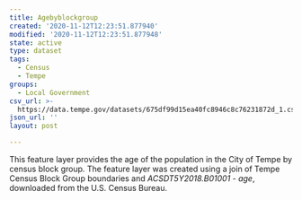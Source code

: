 ```yaml
---
title: Agebyblockgroup
created: '2020-11-12T12:23:51.877940'
modified: '2020-11-12T12:23:51.877948'
state: active
type: dataset
tags:
  - Census
  - Tempe
groups:
  - Local Government
csv_url: >-
  https://data.tempe.gov/datasets/675df99d15ea40fc8946c8c76231872d_1.csv?outSR=%7B%22latestWkid%22%3A3857%2C%22wkid%22%3A102100%7D
json_url: ''
layout: post

---
```

<div>This feature layer provides the age of the population in the City of Tempe by census block group. The feature layer was created using a join of Tempe Census Block Group boundaries and <i>ACSDT5Y2018.B01001 - age</i>, downloaded from the U.S. Census Bureau.</div><div><br /></div>
